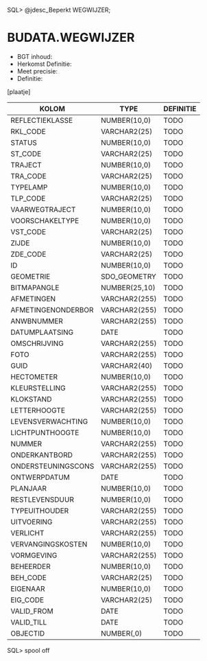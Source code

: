 SQL> @jdesc_Beperkt WEGWIJZER;

# BUDATA.WEGWIJZER

                                                                                                   
* BGT inhoud: 
* Herkomst Definitie: 
* Meet precisie: 
* Definitie: 

[plaatje]

                                      
|KOLOM                           	|TYPE          	|DEFINITIE|                                                           
|------                          	|----          	|-----    |                                                           
|REFLECTIEKLASSE                 	|NUMBER(10,0)  	|TODO|                                                                
|RKL_CODE                        	|VARCHAR2(25)  	|TODO|                                                                
|STATUS                          	|NUMBER(10,0)  	|TODO|                                                                
|ST_CODE                         	|VARCHAR2(25)  	|TODO|                                                                
|TRAJECT                         	|NUMBER(10,0)  	|TODO|                                                                
|TRA_CODE                        	|VARCHAR2(25)  	|TODO|                                                                
|TYPELAMP                        	|NUMBER(10,0)  	|TODO|                                                                
|TLP_CODE                        	|VARCHAR2(25)  	|TODO|                                                                
|VAARWEGTRAJECT                  	|NUMBER(10,0)  	|TODO|                                                                
|VOORSCHAKELTYPE                 	|NUMBER(10,0)  	|TODO|                                                                
|VST_CODE                        	|VARCHAR2(25)  	|TODO|                                                                
|ZIJDE                           	|NUMBER(10,0)  	|TODO|                                                                
|ZDE_CODE                        	|VARCHAR2(25)  	|TODO|                                                                
|ID                              	|NUMBER(10,0)  	|TODO|                                                                
|GEOMETRIE                       	|SDO_GEOMETRY  	|TODO|                                                                
|BITMAPANGLE                     	|NUMBER(25,10) 	|TODO|                                                                
|AFMETINGEN                      	|VARCHAR2(255) 	|TODO|                                                                
|AFMETINGENONDERBOR              	|VARCHAR2(255) 	|TODO|                                                                
|ANWBNUMMER                      	|VARCHAR2(255) 	|TODO|                                                                
|DATUMPLAATSING                  	|DATE          	|TODO|                                                                
|OMSCHRIJVING                    	|VARCHAR2(255) 	|TODO|                                                                
|FOTO                            	|VARCHAR2(255) 	|TODO|                                                                
|GUID                            	|VARCHAR2(40)  	|TODO|                                                                
|HECTOMETER                      	|NUMBER(10,0)  	|TODO|                                                                
|KLEURSTELLING                   	|VARCHAR2(255) 	|TODO|                                                                
|KLOKSTAND                       	|VARCHAR2(255) 	|TODO|                                                                
|LETTERHOOGTE                    	|VARCHAR2(255) 	|TODO|                                                                
|LEVENSVERWACHTING               	|NUMBER(10,0)  	|TODO|                                                                
|LICHTPUNTHOOGTE                 	|NUMBER(10,0)  	|TODO|                                                                
|NUMMER                          	|VARCHAR2(255) 	|TODO|                                                                
|ONDERKANTBORD                   	|VARCHAR2(255) 	|TODO|                                                                
|ONDERSTEUNINGSCONS              	|VARCHAR2(255) 	|TODO|                                                                
|ONTWERPDATUM                    	|DATE          	|TODO|                                                                
|PLANJAAR                        	|NUMBER(10,0)  	|TODO|                                                                
|RESTLEVENSDUUR                  	|NUMBER(10,0)  	|TODO|                                                                
|TYPEUITHOUDER                   	|VARCHAR2(255) 	|TODO|                                                                
|UITVOERING                      	|VARCHAR2(255) 	|TODO|                                                                
|VERLICHT                        	|VARCHAR2(255) 	|TODO|                                                                
|VERVANGINGSKOSTEN               	|NUMBER(10,0)  	|TODO|                                                                
|VORMGEVING                      	|VARCHAR2(255) 	|TODO|                                                                
|BEHEERDER                       	|NUMBER(10,0)  	|TODO|                                                                
|BEH_CODE                        	|VARCHAR2(25)  	|TODO|                                                                
|EIGENAAR                        	|NUMBER(10,0)  	|TODO|                                                                
|EIG_CODE                        	|VARCHAR2(25)  	|TODO|                                                                
|VALID_FROM                      	|DATE          	|TODO|                                                                
|VALID_TILL                      	|DATE          	|TODO|                                                                
|OBJECTID                        	|NUMBER(,0)    	|TODO|                                                                
SQL> spool off
